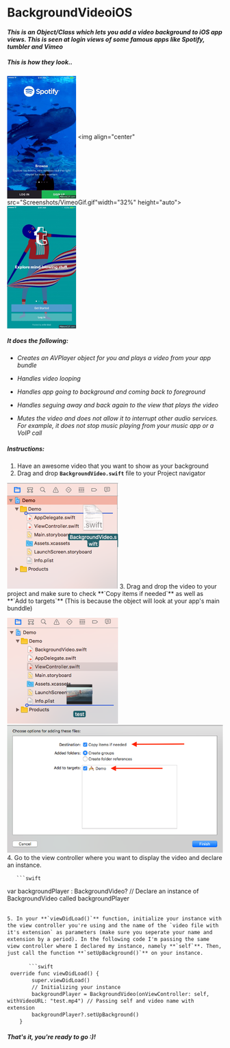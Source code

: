 # BackgroundVideoiOS
#### *This is an Object/Class which lets you add a video background to iOS app views. This is seen at login views of some famous apps like Spotify, tumbler and Vimeo*

##### This is how they look.. 

<img align="center" src="Screenshots/SpotifyGif.gif" width="32%" height="auto"> <img  align="center" src="Screenshots/VimeoGif.gif"width="32%" height="auto"> <img  align="center" src="Screenshots/TumblerGif.gif" width="32%" height="auto">

##### It does the following: 
* *Creates an AVPlayer object for you and plays a video from your app bundle*

* *Handles video looping*

* *Handles app going to background and coming back to foreground*

* *Handles seguing away and back again to the view that plays the video*

* *Mutes the video and does not allow it to interrupt other audio services. For example, it does not stop music playing from your music app or a VoIP call*

##### Instructions:
1. Have an awesome video that you want to show as your background 
2. Drag and drop **`BackgroundVideo.swift`** file to your Project navigator

<img src="Screenshots/dragdrop1.png">  
3. Drag and drop the video to your project and make sure to check **`Copy items if needed`** as well as **`Add to targets`** (This is because the object will look at your app's main bunddle)

<img src="Screenshots/dragdrop2.png"> <img src="Screenshots/instruction.png">  
4. Go to the view controller where you want to display the video and declare an instance.

       ```swift
var backgroundPlayer : BackgroundVideo? // Declare an instance of BackgroundVideo called backgroundPlayer
``` 

5. In your **`viewDidLoad()`** function, initialize your instance with the view controller you're using and the name of the `video file with it's extension` as parameters (make sure you seperate your name and extension by a period). In the following code I'm passing the same view controller where I declared my instance, namely **`self`**. Then, just call the function **`setUpBackground()`** on your instance.

       ```swift
 override func viewDidLoad() {
        super.viewDidLoad()
        // Initializing your instance 
        backgroundPlayer = BackgroundVideo(onViewController: self, withVideoURL: "test.mp4") // Passing self and video name with extension
        backgroundPlayer?.setUpBackground() 
    }

```


##### That's it, you're ready to go :)!
